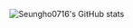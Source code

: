 ![Seungho0716's GitHub stats](https://github-readme-stats.vercel.app/api?username=seungho0716&show_icons=true&theme=dark?=local=kr)